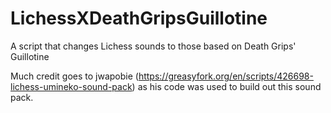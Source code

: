 # LichessXDeathGripsGuillotine
A script that changes Lichess sounds to those based on Death Grips' Guillotine

Much credit goes to jwapobie (https://greasyfork.org/en/scripts/426698-lichess-umineko-sound-pack) as his code was used to build out this sound pack.
